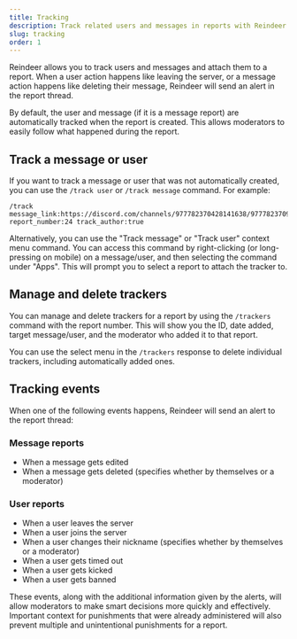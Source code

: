 ```yaml
---
title: Tracking
description: Track related users and messages in reports with Reindeer
slug: tracking
order: 1
---
```


Reindeer allows you to track users and messages and attach them to a report. When a user action happens like leaving the
server, or a message action happens like deleting their message, Reindeer will send an alert in the report thread.

By default, the user and message (if it is a message report) are automatically tracked when the report is created. This
allows moderators to easily follow what happened during the report.

## Track a message or user

If you want to track a message or user that was not automatically created, you can use the `/track user` or
`/track message` command. For example:

```
/track message_link:https://discord.com/channels/977782370428141638/977782370985988129/1219962448421978225 report_number:24 track_author:true
```

Alternatively, you can use the "Track message" or "Track user" context menu command. You can access this command by
right-clicking (or long-pressing on mobile) on a message/user, and then selecting the command under "Apps". This will
prompt you to select a report to attach the tracker to.

## Manage and delete trackers

You can manage and delete trackers for a report by using the `/trackers` command with the report number. This will show
you the ID, date added, target message/user, and the moderator who added it to that report.

You can use the select menu in the `/trackers` response to delete individual trackers, including automatically added
ones.

## Tracking events

When one of the following events happens, Reindeer will send an alert to the report thread:

### Message reports

- When a message gets edited
- When a message gets deleted (specifies whether by themselves or a moderator)

### User reports

- When a user leaves the server
- When a user joins the server
- When a user changes their nickname (specifies whether by themselves or a moderator)
- When a user gets timed out
- When a user gets kicked
- When a user gets banned

These events, along with the additional information given by the alerts, will allow moderators to make smart decisions
more quickly and effectively. Important context for punishments that were already administered will also prevent
multiple and unintentional punishments for a report.
